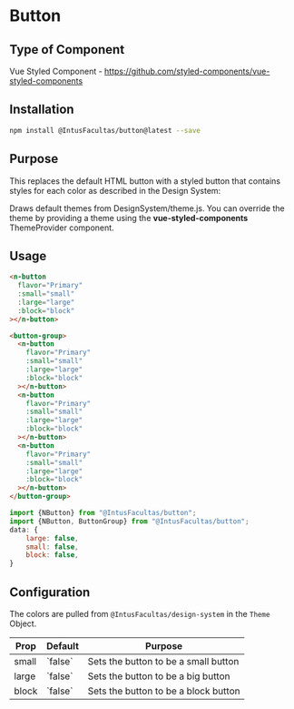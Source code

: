 # Button

## Type of Component

Vue Styled Component - https://github.com/styled-components/vue-styled-components

## Installation

```bash
npm install @IntusFacultas/button@latest --save
```

## Purpose

This replaces the default HTML button with a styled button that contains styles for each color as described in the Design System:

Draws default themes from DesignSystem/theme.js. You can override the theme by providing a theme using the **vue-styled-components** ThemeProvider component.

## Usage

```html
<n-button
  flavor="Primary"
  :small="small"
  :large="large"
  :block="block"
></n-button>

<button-group>
  <n-button
    flavor="Primary"
    :small="small"
    :large="large"
    :block="block"
  ></n-button>
  <n-button
    flavor="Primary"
    :small="small"
    :large="large"
    :block="block"
  ></n-button>
  <n-button
    flavor="Primary"
    :small="small"
    :large="large"
    :block="block"
  ></n-button>
</button-group>
```

```javascript
import {NButton} from "@IntusFacultas/button";
import {NButton, ButtonGroup} from "@IntusFacultas/button";
data: {
    large: false,
    small: false,
    block: false,
}
```

## Configuration

The colors are pulled from `@IntusFacultas/design-system` in the `Theme` Object.

<table>
    <thead>
        <tr>
            <th>Prop</th>
            <th>Default</th>
            <th>Purpose</th>
        </tr>
    </thead>
    <tbody>
        <tr><td>small</td><td>`false`</td><td>Sets the button to be a small button</td></tr>
        <tr><td>large</td><td>`false`</td><td>Sets the button to be a big button</td></tr>
        <tr><td>block</td><td>`false`</td><td>Sets the button to be a block button</td></tr>
    </tbody>
</table>
